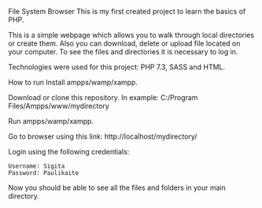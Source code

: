 File System Browser
This is my first created project to learn the basics of PHP.

This is a simple webpage which allows you to walk through local directories or create them. Also you can download, delete or upload file located on your computer. To see the files and directories it is necessary to log in.

Technologies were used for this project: PHP 7.3, SASS and HTML.

 

 How to run
Install ampps/wamp/xampp.

Download or clone this repository. In example: C:/Program Files/Ampps/www/mydirectory

Run ampps/wamp/xampp.

Go to browser using this link: http://localhost/mydirectory/

Login using the following credentials:

    Username: Sigita
    Password: Paulikaite
Now you should be able to see all the files and folders in your main directory.
